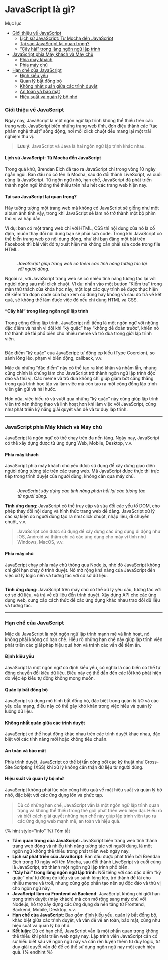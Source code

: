 # JavaScript là gì?

Mục lục

* [Giới thiệu về JavaScript](javascript-la-gi.md#gioi-thieu-ve-javascript)
  * [Lịch sử JavaScript: Từ Mocha đến JavaScript](javascript-la-gi.md#lich-su-javascript-tu-mocha-den-javascript)
  * [Tại sao JavaScript lại quan trọng?](javascript-la-gi.md#tai-sao-javascript-lai-quan-trong)
  * [“Cây hài” trong làng ngôn ngữ lập trình](javascript-la-gi.md#cay-hai-trong-lang-ngon-ngu-lap-trinh)
* [JavaScript phía Máy khách và Máy chủ](javascript-la-gi.md#javascript-phia-may-khach-va-may-chu)
  * [Phía máy khách](javascript-la-gi.md#phia-may-khach)
  * [Phía máy chủ](javascript-la-gi.md#phia-may-chu)
* [Hạn chế của JavaScript](javascript-la-gi.md#han-che-cua-javascript)
  * [Định kiểu yếu](javascript-la-gi.md#dinh-kieu-yeu)
  * [Quản lý bất đồng bộ](javascript-la-gi.md#quan-ly-bat-dong-bo)
  * [Không nhất quán giữa các trình duyệt](javascript-la-gi.md#khong-nhat-quan-giua-cac-trinh-duyet)
  * [An toàn và bảo mật](javascript-la-gi.md#an-toan-va-bao-mat)
  * [Hiệu suất và quản lý bộ nhớ](javascript-la-gi.md#hieu-suat-va-quan-ly-bo-nho)

### Giới thiệu về JavaScript

Ngày nay, JavaScript là một ngôn ngữ lập trình không thể thiếu trên các trang web. JavaScript biến những trang web tĩnh, đơn điệu thành các “tác phẩm nghệ thuật” sống động, nơi mỗi click chuột đều mang lại một trải nghiệm thú vị.

> **Lưu ý**: JavaScript và Java là hai ngôn ngữ lập trình khác nhau.

#### Lịch sử JavaScript: Từ Mocha đến JavaScript

Trong quá khứ, Brendan Eich đã tạo ra JavaScript chỉ trong vòng 10 ngày ngắn ngủi. Ban đầu nó có tên là Mocha, sau đó đổi thành LiveScript, và cuối cùng là JavaScript. Từ ngôn ngữ nhỏ, hạn chế, JavaScript đã phát triển thành ngôn ngữ không thể thiếu trên hầu hết các trang web hiện nay.

#### Tại sao JavaScript lại quan trọng?

Hãy tưởng tượng một trang web mà không có JavaScript sẽ giống như một album ảnh tĩnh vậy, trong khi JavaScript sẽ làm nó trở thành một bộ phim thú vị và hấp dẫn.

Ví dụ: bạn có một trang web chỉ với HTML, CSS thì nội dung của nó là cố định, muốn thay đổi nội dung bạn sẽ phải sửa code. Trong khi JavaScript có thể biến trang web có nội dung động, như khi bạn đăng một bài trên Facebook thì bài viết đó tự xuất hiện mà không cần phải sửa code trong file HTML.

<figure><img src="../.gitbook/assets/6572f356c3d2f.png" alt=""><figcaption><p><em>JavaScript giúp trang web có thêm các tính năng tương tác lại với người dùng.</em></p></figcaption></figure>

Ngoài ra, với JavaScript trang web sẽ có nhiều tính năng tương tác lại với người dùng sau mỗi click chuột. Ví dụ: nhấn vào một button “Kiểm tra” trong màn thử thách của khóa học này, một loạt các quy trình sẽ được thực hiện để kiểm tra đoạn code của bạn xem có đúng hay không và sau đó trả về kết quả, sẽ không thể làm được việc đó nếu chỉ dùng HTML và CSS.

#### “Cây hài” trong làng ngôn ngữ lập trình

Trong cộng đồng lập trình, JavaScript nổi tiếng là một ngôn ngữ với những đặc điểm và hành vi đôi khi “kỳ quặc” hay “không dễ đoán trước”, khiến nó trở thành đề tài phổ biến cho nhiều meme và trò đùa trong giới lập trình viên.

<figure><img src="../.gitbook/assets/6572ec154f085.png" alt=""><figcaption></figcaption></figure>

Đặc điểm “kỳ quặc” của JavaScript: tự động ép kiểu (Type Coercion), so sánh lỏng lẻo, phạm vi biến động, callback, v.v.

Mặc dù những “đặc điểm” này có thể tạo ra khó khăn và nhầm lẫn, nhưng cũng chính là chúng làm cho JavaScript trở thành ngôn ngữ lập trình độc đáo và thú vị. Các meme và trò đùa không chỉ giúp giảm bớt căng thẳng trong quá trình học tập và làm việc mà còn tạo ra một cộng đồng lập trình viên gần gũi và hài hước.

Hơn nữa, việc hiểu rõ và vượt qua những “kỳ quặc” này cũng giúp lập trình viên trở nên thông thạo và linh hoạt hơn khi làm việc với JavaScript, cũng như phát triển kỹ năng giải quyết vấn đề và tư duy lập trình.

***

### JavaScript phía Máy khách và Máy chủ

JavaScript là ngôn ngữ có thể chạy trên đa nền tảng. Ngày nay, JavaScript có thể xây dựng được từ ứng dụng Web, Mobile, Desktop, v.v.

#### Phía máy khách

JavaScript phía máy khách chủ yếu được sử dụng để xây dựng giao diện người dùng tương tác trên các trang web. Mã JavaScript được thực thi trực tiếp trong trình duyệt của người dùng, không cần qua máy chủ.

<figure><img src="../.gitbook/assets/65730385a1c47.png" alt=""><figcaption><p><em>JavaScript xây dựng các tính năng phản hồi lại các tương tác từ người dùng.</em></p></figcaption></figure>

**Tính ứng dụng**: JavaScript có thể truy cập và sửa đổi các yếu tố DOM, cho phép thay đổi nội dung và hình thức trang web dễ dàng. JavaScript xử lý các sự kiện do người dùng tạo ra như click chuột, nhập liệu, di chuyển chuột, v.v.

> JavaScript còn được sử dụng để xây dựng các ứng dụng di động như iOS, Android và thậm chí cả các ứng dụng cho máy vi tính như Windows, MacOS, v.v.

#### Phía máy chủ

JavaScript chạy phía máy chủ thông qua Node.js, nhờ đó JavaScript không chỉ giới hạn chạy ở trình duyệt. Nó mở rộng khả năng của JavaScript đến việc xử lý logic nền và tương tác với cơ sở dữ liệu.

<figure><img src="../.gitbook/assets/6572f43056fae (1).png" alt=""><figcaption></figcaption></figure>

**Tính ứng dụng**: JavaScript trên máy chủ có thể xử lý yêu cầu, tương tác với cơ sở dữ liệu, và trả về dữ liệu đến trình duyệt. Xây dựng API cho các ứng dụng web, cung cấp cách thức để các ứng dụng khác nhau trao đổi dữ liệu và tương tác.

***

### Hạn chế của JavaScript

Mặc dù JavaScript là một ngôn ngữ lập trình mạnh mẽ và linh hoạt, nó không phải không có hạn chế. Hiểu rõ những hạn chế này giúp lập trình viên phát triển các giải pháp hiệu quả hơn và tránh các vấn đề tiềm ẩn.

#### Định kiểu yếu

JavaScript là một ngôn ngữ có định kiểu yếu, có nghĩa là các biến có thể tự động chuyển đổi kiểu dữ liệu. Điều này có thể dẫn đến các lỗi khó phát hiện do việc ép kiểu tự động không mong muốn.

#### Quản lý bất đồng bộ

JavaScript sử dụng mô hình bất đồng bộ, đặc biệt trong quản lý I/O và các yêu cầu mạng, điều này có thể gây khó khăn trong việc hiểu và quản lý luồng dữ liệu.

#### Không nhất quán giữa các trình duyệt

JavaScript có thể hoạt động khác nhau trên các trình duyệt khác nhau, đặc biệt với các tính năng mới hoặc không tiêu chuẩn.

#### An toàn và bảo mật

Phía trình duyệt, JavaScript có thể bị tấn công bởi các kỹ thuật như Cross-Site Scripting (XSS) khi xử lý không cẩn thận dữ liệu từ người dùng.

#### Hiệu suất và quản lý bộ nhớ

JavaScript không phải lúc nào cũng hiệu quả về mặt hiệu suất và quản lý bộ nhớ, đặc biệt với các ứng dụng lớn và phức tạp.

> Dù có những hạn chế, JavaScript vẫn là một ngôn ngữ lập trình quan trọng và không thể thiếu trong thế giới phát triển web hiện đại. Hiểu rõ và biết cách giải quyết những hạn chế này giúp lập trình viên tạo ra các ứng dụng web mạnh mẽ, an toàn và hiệu quả.

{% hint style="info" %}
Tóm tắt

* **Tầm quan trọng của JavaScript**: JavaScript biến trang web tĩnh thành trang web động và nhiều tính năng tương tác với người dùng, là một ngôn ngữ không thể thiếu trong phát triển web ngày nay.
* **Lịch sử phát triển của JavaScript**: Ban đầu được phát triển bởi Brendan Eich trong 10 ngày với tên Mocha, sau đổi thành LiveScript và cuối cùng là JavaScript, trở thành một ngôn ngữ lập trình phổ biến.
* **“Cây hài” trong làng ngôn ngữ lập trình**: Nổi tiếng với các đặc điểm “kỳ quặc” như tự động ép kiểu và so sánh lỏng lẻo, trở thành đề tài cho nhiều meme và troll, nhưng cũng góp phần tạo nên sự độc đáo và thú vị cho ngôn ngữ này.
* **JavaScript làm cả Frontend và Backend**: JavaScript không chỉ giới hạn trong trình duyệt (máy khách) mà còn mở rộng sang máy chủ với Node.js, hỗ trợ xây dựng các ứng dụng đa nền tảng từ Frontend, Backend, Mobile, Desktop, v.v.
* **Hạn chế của JavaScript**: Bao gồm định kiểu yếu, quản lý bất đồng bộ, khác biệt giữa các trình duyệt, và vấn đề về an toàn, bảo mật, cũng như hiệu suất và quản lý bộ nhớ.
* **Kết luận**: Dù có hạn chế, JavaScript vẫn là một phần quan trọng không thể thiếu khi phát triển web ngày nay. Lập trình viên JavaScript cần có sự hiểu biết sâu về ngôn ngữ này và cần rèn luyện thêm tư duy logic, tư duy giải quyết vấn đề để có thể sử dụng ngôn ngữ này một cách hiệu quả.
{% endhint %}

